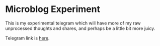 # Microblog Experiment

This is my experimental telegram which will have more of my raw unprocessed thoughts and shares, and perhaps be a little bit more juicy.

Telegram link is [here](https://t.me/+QQo3nPPnrSVlMDQx).